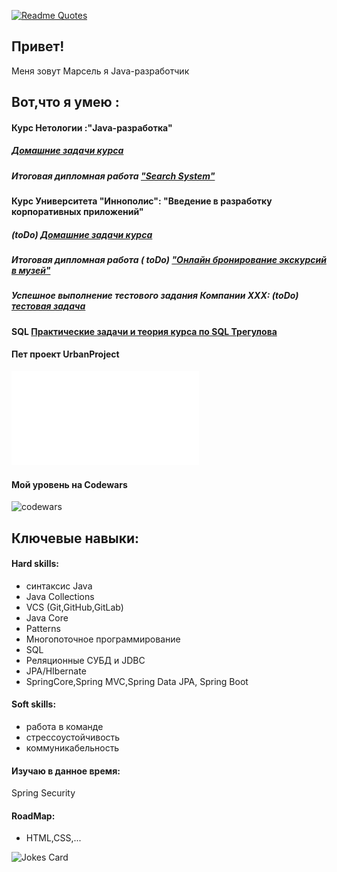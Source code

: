 [![Readme Quotes](https://quotes-github-readme.vercel.app/api?type=horizontal&theme=dark)](https://github.com/piyushsuthar/github-readme-quotes)
## Привет!
 Меня зовут Марсель я Java-разработчик
## Вот,что я умею :
#### Курс Нетологии :"Java-разработка"    
##### [Домашние задачи курса ](NetologyCourse_Readme.md)
##### Итоговая дипломная работа ["Search System"](Diplom_README.md)
#### Курс Университета "Иннополис": "Введение в разработку корпоративных приложений"
##### (toDo) [Домашние задачи курса ]()
##### Итоговая дипломная работа ( toDo) ["Онлайн бронирование экскурсий в музей"]()
##### Успешное выполнение тестового задания Компании XXX: (toDo) [тестовая задача]()
#### SQL [Практические задачи и теория курса по SQL Трегулова]()
#### Пет проект UrbanProject



![Сертификат JAVA](certificate.pdf)


#### Мой уровень на Codewars
![codewars](https://www.codewars.com/users/Marsik77/badges/large)

## Ключевые навыки:

#### Hard skills:
- cинтаксис Java
- Java Collections
- VCS (Git,GitHub,GitLab)
- Java Core
- Patterns
- Многопоточное программирование
- SQL
- Реляционные СУБД и JDBC
- JPA/HIbernate
- SpringCore,Spring MVC,Spring Data JPA, Spring Boot

#### Soft skills:
- работа в команде
- стрессоустойчивость
- коммуникабельность


#### Изучаю в данное время:
  Spring Security


 
#### RoadMap:
- HTML,CSS,...

![Jokes Card](https://readme-jokes.vercel.app/api)

